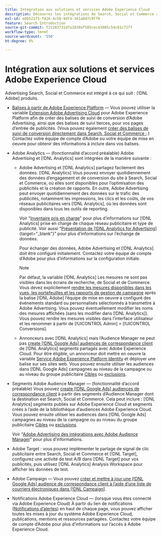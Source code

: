 ```yaml
---
title: Intégration aux solutions et services Adobe Experience Cloud
description: Découvrez les intégrations de Search, Social et Commerce avec les solutions et services Adobe Experience Cloud.
exl-id: e8b521f5-f426-4c50-9df4-361a047c9ff0
feature: Search Introduction
source-git-commit: f21283731d7a1830af585cec43805c54c81c72ff
workflow-type: tm+mt
source-wordcount: '550'
ht-degree: 0%

---
```


# Intégration aux solutions et services Adobe Experience Cloud

Advertising Search, Social et Commerce est intégré à ce qui suit : [!DNL Adobe] produits.

* [Balises à partir de Adobe Experience Platform](https://experienceleague.adobe.com/docs/experience-platform/tags/extensions/client/overview.html) — Vous pouvez utiliser la variable [Extension Adobe Advertising Cloud](https://exchange.adobe.com/apps/ec/100155) pour Adobe Experience Platform afin de créer des balises de suivi de conversion d’Adobe Advertising, ainsi que des balises de suivi tierces, pour vos pages d’entrée de publicités. (Vous pouvez également [créer des balises de suivi de conversion directement dans Search, Social et Commerce ;](/help/search-social-commerce/tools/conversion-tag-generate.md).) Contactez votre équipe de compte d’Adobe ou votre équipe de mise en oeuvre pour obtenir des informations à inclure dans vos balises.

* Adobe Analytics — (fonctionnalité d’accord préalable) Adobe Advertising et [!DNL Analytics] sont intégrées de la manière suivante :

   * Adobe Advertising et [!DNL Analytics] partagez facilement des données. [!DNL Analytics] Vous pouvez envoyer quotidiennement des données d’engagement et de conversion du site à Search, Social et Commerce, où elles sont disponibles pour l’optimisation des publicités et la création de rapports. En outre, Adobe Advertising peut envoyer quotidiennement des données sur le trafic des publicités, notamment les impressions, les clics et les coûts, de vos réseaux publicitaires vers [!DNL Analytics], où les données sont disponibles dans tous les outils de reporting.

     Voir &quot;[Inventaire pris en charge](/help/search-social-commerce/introduction/supported-inventory.md)&quot; pour plus d’informations sur [!DNL Analytics] prise en charge de chaque réseau publicitaire et type de publicité. Voir aussi &quot;[Présentation de [!DNL Analytics for Advertising]](https://experienceleague.adobe.com/docs/advertising/integrations/analytics/overview.html){target="_blank"}&quot; pour plus d’informations sur l’échange de données.

     Pour échanger des données, Adobe Advertising et [!DNL Analytics] doit être configuré initialement. Contactez votre équipe de compte d’Adobe pour plus d’informations sur la configuration initiale.

     >[!NOTE]
     >
     >Par défaut, la variable [!DNL Analytics] Les mesures ne sont pas visibles dans les écrans de recherche, de Social et de Commerce. Vous devez explicitement [rendre les mesures disponibles dans les vues, les portefeuilles et les rapports de gestion de campagne](/help/search-social-commerce/admin/conversion-metrics/conversion-metric-about.md) après la balise [!DNL Adobe] l’équipe de mise en oeuvre a configuré des événements standard ou personnalisés sélectionnés à transmettre à Adobe Advertising. Vous pouvez éventuellement modifier les noms des mesures affichées (sans les modifier dans [!DNL Analytics]). Vous pouvez rendre les mesures visibles dans l’interface utilisateur et les renommer à partir de [!UICONTROL Admin] > [!UICONTROL Conversions].

   * Annonceurs avec [!DNL Analytics] mais l’Audience Manager ne peut pas [create [!DNL Google Ads] audiences de correspondance client](/help/search-social-commerce/campaign-management/campaigns/google-audience-from-adobe-audience.md) de [!DNL Analytics] segments partagés avec Adobe Experience Cloud. Pour être éligible, un annonceur doit mettre en oeuvre la variable [Service Adobe Experience Platform Identity](https://experienceleague.adobe.com/docs/id-service/using/home.html) et déployer une balise sur ses sites web. Vous pouvez ensuite utiliser les audiences dans [!DNL Google Ads] campagnes au niveau de la campagne ou au niveau du groupe publicitaire [Cibles](/help/search-social-commerce/campaign-management/campaigns/audience-targets-manage.md) ou [exclusions](/help/search-social-commerce/campaign-management/campaigns/audience-exclusions-manage.md).

* Segments Adobe Audience Manager — (fonctionnalité d’accord préalable) Vous pouvez [create [!DNL Google Ads] audiences de correspondance client](/help/search-social-commerce/campaign-management/campaigns/google-audience-from-adobe-audience.md) à partir des segments d’Audience Manager dont la destination est Search, Social et Commerce. Cela peut inclure : [!DNL Analytics] segments publiés sur Adobe Experience Cloud et segments créés à l’aide de la bibliothèque d’audiences Adobe Experience Cloud. Vous pouvez ensuite utiliser les audiences dans [!DNL Google Ads] campagnes au niveau de la campagne ou au niveau du groupe publicitaire [Cibles](/help/search-social-commerce/campaign-management/campaigns/audience-targets-manage.md) ou [exclusions](/help/search-social-commerce/campaign-management/campaigns/audience-exclusions-manage.md).

  Voir &quot;[Adobe Advertising des intégrations avec Adobe Audience Manager](https://experienceleague.adobe.com/docs/advertising/integrations/audience-manager/overview.html)&quot; pour plus d’informations.

* Adobe Target : vous pouvez implémenter le partage de signal de clic publicitaire entre Search, Social et Commerce et [!DNL Target], configurez une activité de test A/B dans [!DNL Target] pour vos publicités, puis utilisez [!DNL Analytics] Analysis Workspace pour afficher les données de test.

* Adobe Campaign — Vous pouvez [créer et mettre à jour une [!DNL Google Ads] audience de correspondance client à l’aide d’une liste de courriers électroniques dans [!DNL Campaign]](/help/search-social-commerce/campaign-management/campaigns/google-audience-from-campaign-email-list.md).

* Notifications Adobe Experience Cloud — (lorsque vous êtes connecté via Adobe Experience Cloud) À partir du lien de notifications ([Notifications d’alertes](/help/search-social-commerce/assets/notifications-panel.png "Notifications d’alertes")) en haut de chaque page, vous pouvez afficher toutes les mises à jour du système Adobe Experience Cloud, publications, mentions et ressources partagées. Contactez votre équipe de compte d’Adobe pour plus d’informations sur l’accès à Adobe Experience Cloud.
